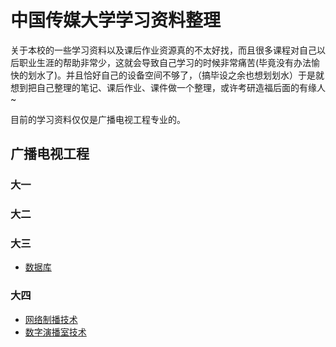 # 中国传媒大学学习资料整理

关于本校的一些学习资料以及课后作业资源真的不太好找，而且很多课程对自己以后职业生涯的帮助非常少，这就会导致自己学习的时候非常痛苦(毕竟没有办法愉快的划水了)。并且恰好自己的设备空间不够了，（搞毕设之余也想划划水）于是就想到把自己整理的笔记、课后作业、课件做一个整理，或许考研造福后面的有缘人~

目前的学习资料仅仅是广播电视工程专业的。

## 广播电视工程

### 大一

### 大二

### 大三
* [数据库](https://github.com/lzx-center/database)
### 大四

* [网络制播技术](https://github.com/lzx-center/network-tv-tech)
* [数字演播室技术](https://github.com/lzx-center/digital-studio)
